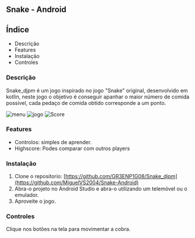 ## Snake - Android

## Índice

- Descrição
- Features
- Instalação
- Controles
### Descrição

Snake_djpm é um jogo inspirado no jogo "Snake" original, desenvolvido em kotlin, neste jogo o objetivo é conseguir apanhar o maior número de comida possível, cada pedaço de comida obtido corresponde a um ponto.

![menu](https://github.com/JPMini84/Snake_djpm/assets/118979969/3df2b31f-4abe-41fe-9852-62872357c0ef)
![jogo](https://github.com/JPMini84/Snake_djpm/assets/118979969/842375c2-5d9a-4e4a-96e3-0ba3e6058ff6)
![Score](https://github.com/JPMini84/Snake_djpm/assets/118979969/c56fe61a-732b-41bd-abf4-b56f618267ed)

### Features
- Controlos: simples de aprender.
- Highscore: Podes comparar com outros players
### Instalação
1. Clone o repositorio:
  [https://github.com/GR3ENP1G08/Snake_djpm](https://github.com/MiguelVS2004/Snake-Android)
2. Abra-o projeto no Android Studio e abra-o utilizando um telemóvel ou o emulador.
3. Aproveite o jogo.
### Controles
Clique nos botões na tela para movimentar a cobra.
